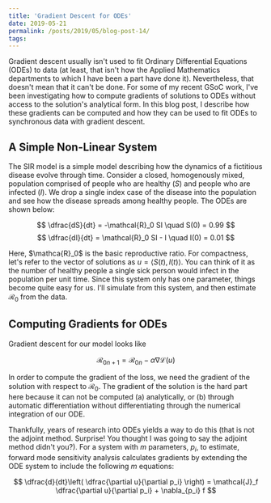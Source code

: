 ```yaml
---
title: 'Gradient Descent for ODEs'
date: 2019-05-21
permalink: /posts/2019/05/blog-post-14/
tags:
---
```



Gradient descent usually isn't used to fit Ordinary Differential Equations (ODEs) to data (at least, that isn't how the Applied Mathematics departments to which I have been a part have done it).  Nevertheless, that doesn't mean that it can't be done.  For some of my recent GSoC work, I've been investigating how to compute gradients of solutions to ODEs without access to the solution's analytical form.  In this blog post, I describe how these gradients can be computed and how they can be used to fit ODEs to synchronous data with gradient descent.


## A Simple Non-Linear System

The SIR model is a simple model describing how the dynamics of a fictitious disease evolve through time.  Consider a closed, homogenously mixed, population comprised of people who are healthy ($S$) and people who are infected ($I$).  We drop a single index case of the disease into the population and see how the disease spreads among healthy people.  The ODEs are shown below:

$$ \dfrac{dS}{dt} = -\mathcal{R}_0 SI \quad S(0) = 0.99 $$
$$ \dfrac{dI}{dt} = \mathcal{R}_0 SI - I \quad I(0) = 0.01 $$

Here, $\mathca{R}_0$ is the basic reproductive ratio.  For compactness, let's refer to the vector of solutions as $u = \left< S(t), I(t) \right>$. You can think of it as the number of healthy people a single sick person would infect in the population per unit time.  Since this system only has one parameter, things become quite easy for us.  I'll simulate from this system, and then estimate $\mathcal{R}_0$ from the data.

## Computing Gradients for ODEs

Gradient descent for our model looks like

$$ \mathcal{R}_{0 n+1} = \mathcal{R}_{0n} - \alpha \nabla \mathcal{L}(u) $$

In order to compute the gradient of the loss, we need the gradient of the solution with respect to $\mathcal{R}_0$.  The gradient of the solution is the hard part here because it can not be computed (a) analytically, or (b) through automatic differentiation without differentiating through the numerical integration of our ODE.

Thankfully, years of research into ODEs yields a way to do this (that is not the adjoint method.  Surprise!  You thought I was going to say the adjoint method didn't you?).  For a system with $m$ parameters, $p_i$, to estimate, forward mode sensitivity analysis calculates gradients by extending the ODE system to include the following $m$ equations:

$$ \dfrac{d}{dt}\left( \dfrac{\partial u}{\partial p_i} \right) = \mathcal{J}_f \dfrac{\partial u}{\partial p_i} + \nabla_{p_i} f $$
